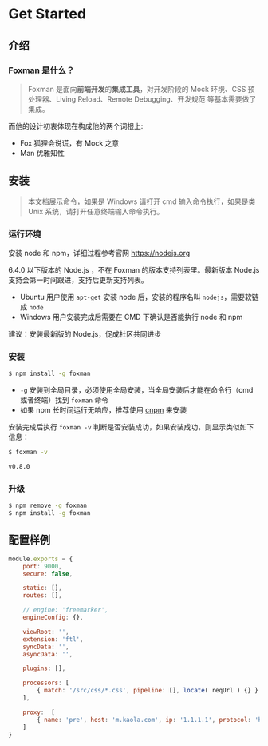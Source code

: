 # Get Started

## 介绍

### Foxman 是什么？
> Foxman 是面向**前端开发**的**集成工具**，对开发阶段的 Mock 环境、CSS 预处理器、Living Reload、Remote Debugging、开发规范 等基本需要做了集成。

而他的设计初衷体现在构成他的两个词根上:  
* Fox 狐狸会说谎，有 Mock 之意
* Man 优雅知性

## 安装

> 本文档展示命令，如果是 Windows 请打开 cmd 输入命令执行，如果是类 Unix 系统，请打开任意终端输入命令执行。

### 运行环境

安装 node 和 npm，详细过程参考官网 https://nodejs.org

<p class="warning">
6.4.0 以下版本的 Node.js ，不在 Foxman 的版本支持列表里。最新版本 Node.js 支持会第一时间跟进，支持后更新支持列表。
</p>

- Ubuntu 用户使用 `apt-get` 安装 node 后，安装的程序名叫 `nodejs`，需要软链成 `node`
- Windows 用户安装完成后需要在 CMD 下确认是否能执行 node 和 npm

建议：安装最新版的 Node.js，促成社区共同进步

### 安装

```bash
$ npm install -g foxman
```

- `-g` 安装到全局目录，必须使用全局安装，当全局安装后才能在命令行（cmd或者终端）找到 `foxman` 命令
- 如果 npm 长时间运行无响应，推荐使用 [cnpm](http://npm.taobao.org/) 来安装

安装完成后执行 `foxman -v` 判断是否安装成功，如果安装成功，则显示类似如下信息：

```bash
$ foxman -v

v0.8.0
```

### 升级

```bash
$ npm remove -g foxman
$ npm install -g foxman
```

## 配置样例

```js
module.exports = {
    port: 9000,
    secure: false,

    static: [],
    routes: [],

    // engine: 'freemarker',
    engineConfig: {},

    viewRoot: '',
    extension: 'ftl',
    syncData: '',
    asyncData: '',

    plugins: [],

    processors: [
        { match: '/src/css/*.css', pipeline: [], locate( reqUrl ) {} }
    ],

    proxy:  [
        { name: 'pre', host: 'm.kaola.com', ip: '1.1.1.1', protocol: 'http' }
    ]
}
```
